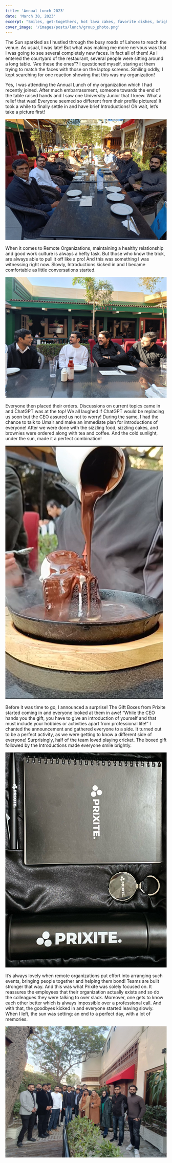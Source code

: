 ```yaml
---
title: 'Annual Lunch 2023'
date: 'March 30, 2023'
excerpt: "Smiles, get-togethers, hot lava cakes, favorite dishes, bright winter sun - here's a glimpse of Prixite's Annual Lunch 2023!"
cover_image: '/images/posts/lunch/group_photo.png'
---
```


The Sun sparkled as I hustled through the busy roads of Lahore to reach the venue. As usual, I was late! But what was making me more nervous was that I was going to see several completely new faces. In fact all of them! As I entered the courtyard of the restaurant, several people were sitting around a long table. “Are these the ones”? I questioned myself, staring at them trying to match the faces with those on the laptop screens. Smiling oddly, I kept searching for one reaction showing that this was my organization!

Yes, I was attending the Annual Lunch of my organization which I had recently joined. After much embarrassment, someone towards the end of the table raised hands and I saw one University Junior that I knew. What a relief that was! Everyone seemed so different from their profile pictures! It took a while to finally settle in and have brief Introductions! Oh wait, let’s take a picture first!

![Photo 1](/images/posts/lunch/photo1.jpg)

When it comes to Remote Organizations, maintaining a healthy relationship and good work culture is always a hefty task. But those who know the trick, are always able to pull it off like a pro! And this was something I was witnessing right now. Slowly, Introductions kicked in and I became comfortable as little conversations started.

![Photo 2](/images/posts/lunch/photo2.jpg)

Everyone then placed their orders. Discussions on current topics came in and ChatGPT was at the top! We all laughed if ChatGPT would be replacing us soon but the CEO assured us not to worry! During the same, I had the chance to talk to Umair and make an immediate plan for introductions of everyone! After we were done with the sizzling food, sizzling cakes, and brownies were ordered along with tea and coffee. And the cold sunlight, under the sun, made it a perfect combination!

![Lava Cake](/images/posts/lunch/lava.png#image-30)

Before it was time to go, I announced a surprise! The Gift Boxes from Prixite started coming in and everyone looked at them in awe! “While the CEO hands you the gift, you have to give an introduction of yourself and that must include your hobbies or activities apart from professional life!” I chanted the announcement and gathered everyone to a side. It turned out to be a perfect activity, as we were getting to know a different side of everyone! Surprisingly, half of the team loved playing cricket. The boxed gift followed by the Introductions made everyone smile brightly.

![Gift](/images/posts/lunch/gift.jpg#image-30)

It’s always lovely when remote organizations put effort into arranging such events, bringing people together and helping them bond! Teams are built stronger that way. And this was what Prixite was solely focused on. It reassures the employees that their organization actually exists and so do the colleagues they were talking to over slack. Moreover, one gets to know each other better which is always impossible over a professional call. And with that, the goodbyes kicked in and everyone started leaving slowly. When I left, the sun was setting: an end to a perfect day, with a lot of memories.

![Group Photo](/images/posts/lunch/group_photo.jpg)
